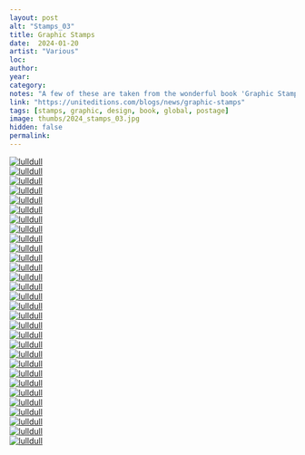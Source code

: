 ```yaml
---
layout: post
alt: "Stamps_03"
title: Graphic Stamps
date:  2024-01-20
artist: "Various"
loc: 
author: 
year: 
category: 
notes: "A few of these are taken from the wonderful book 'Graphic Stamps' from Unit Editions. Acquire it if you can."
link: "https://uniteditions.com/blogs/news/graphic-stamps"
tags: [stamps, graphic, design, book, global, postage]
image: thumbs/2024_stamps_03.jpg
hidden: false
permalink:
---
```






<div class="post_image">
	<a href="{{ site.baseurl }}/images/posts/2024_stamps_03/001.jpg" target="_blank">
	<img src="{{ site.baseurl }}/images/posts/2024_stamps_03/001.jpg" alt="lulldull"></a>
</div>

<div class="post_image">
	<a href="{{ site.baseurl }}/images/posts/2024_stamps_03/002.jpg" target="_blank">
	<img src="{{ site.baseurl }}/images/posts/2024_stamps_03/002.jpg" alt="lulldull"></a>
</div>

<div class="post_image">
	<a href="{{ site.baseurl }}/images/posts/2024_stamps_03/003.jpg" target="_blank">
	<img src="{{ site.baseurl }}/images/posts/2024_stamps_03/003.jpg" alt="lulldull"></a>
</div>

<div class="post_image">
	<a href="{{ site.baseurl }}/images/posts/2024_stamps_03/004.jpg" target="_blank">
	<img src="{{ site.baseurl }}/images/posts/2024_stamps_03/004.jpg" alt="lulldull"></a>
</div>

<div class="post_image">
	<a href="{{ site.baseurl }}/images/posts/2024_stamps_03/005.jpg" target="_blank">
	<img src="{{ site.baseurl }}/images/posts/2024_stamps_03/005.jpg" alt="lulldull"></a>
</div>

<div class="post_image">
	<a href="{{ site.baseurl }}/images/posts/2024_stamps_03/006.jpg" target="_blank">
	<img src="{{ site.baseurl }}/images/posts/2024_stamps_03/006.jpg" alt="lulldull"></a>
</div>

<div class="post_image">
	<a href="{{ site.baseurl }}/images/posts/2024_stamps_03/007.jpg" target="_blank">
	<img src="{{ site.baseurl }}/images/posts/2024_stamps_03/007.jpg" alt="lulldull"></a>
</div>


<div class="post_image">
	<a href="{{ site.baseurl }}/images/posts/2024_stamps_03/008.jpg" target="_blank">
	<img src="{{ site.baseurl }}/images/posts/2024_stamps_03/008.jpg" alt="lulldull"></a>
</div>

<div class="post_image">
	<a href="{{ site.baseurl }}/images/posts/2024_stamps_03/009.jpg" target="_blank">
	<img src="{{ site.baseurl }}/images/posts/2024_stamps_03/009.jpg" alt="lulldull"></a>
</div>

<div class="post_image">
	<a href="{{ site.baseurl }}/images/posts/2024_stamps_03/010.jpg" target="_blank">
	<img src="{{ site.baseurl }}/images/posts/2024_stamps_03/010.jpg" alt="lulldull"></a>
</div>


<div class="post_image">
	<a href="{{ site.baseurl }}/images/posts/2024_stamps_03/011.jpg" target="_blank">
	<img src="{{ site.baseurl }}/images/posts/2024_stamps_03/011.jpg" alt="lulldull"></a>
</div>


<div class="post_image">
	<a href="{{ site.baseurl }}/images/posts/2024_stamps_03/012.jpg" target="_blank">
	<img src="{{ site.baseurl }}/images/posts/2024_stamps_03/012.jpg" alt="lulldull"></a>
</div>


<div class="post_image">
	<a href="{{ site.baseurl }}/images/posts/2024_stamps_03/013.jpg" target="_blank">
	<img src="{{ site.baseurl }}/images/posts/2024_stamps_03/013.jpg" alt="lulldull"></a>
</div>


<div class="post_image">
	<a href="{{ site.baseurl }}/images/posts/2024_stamps_03/014.jpg" target="_blank">
	<img src="{{ site.baseurl }}/images/posts/2024_stamps_03/014.jpg" alt="lulldull"></a>
</div>


<div class="post_image">
	<a href="{{ site.baseurl }}/images/posts/2024_stamps_03/015.jpg" target="_blank">
	<img src="{{ site.baseurl }}/images/posts/2024_stamps_03/015.jpg" alt="lulldull"></a>
</div>

<div class="post_image">
	<a href="{{ site.baseurl }}/images/posts/2024_stamps_03/016.jpg" target="_blank">
	<img src="{{ site.baseurl }}/images/posts/2024_stamps_03/016.jpg" alt="lulldull"></a>
</div>

<div class="post_image">
	<a href="{{ site.baseurl }}/images/posts/2024_stamps_03/017.jpg" target="_blank">
	<img src="{{ site.baseurl }}/images/posts/2024_stamps_03/017.jpg" alt="lulldull"></a>
</div>

<div class="post_image">
	<a href="{{ site.baseurl }}/images/posts/2024_stamps_03/018.jpg" target="_blank">
	<img src="{{ site.baseurl }}/images/posts/2024_stamps_03/018.jpg" alt="lulldull"></a>
</div>

<div class="post_image">
	<a href="{{ site.baseurl }}/images/posts/2024_stamps_03/019.jpg" target="_blank">
	<img src="{{ site.baseurl }}/images/posts/2024_stamps_03/019.jpg" alt="lulldull"></a>
</div>

<div class="post_image">
	<a href="{{ site.baseurl }}/images/posts/2024_stamps_03/020.jpg" target="_blank">
	<img src="{{ site.baseurl }}/images/posts/2024_stamps_03/020.jpg" alt="lulldull"></a>
</div>

<div class="post_image">
	<a href="{{ site.baseurl }}/images/posts/2024_stamps_03/021.jpg" target="_blank">
	<img src="{{ site.baseurl }}/images/posts/2024_stamps_03/021.jpg" alt="lulldull"></a>
</div>

<div class="post_image">
	<a href="{{ site.baseurl }}/images/posts/2024_stamps_03/022.jpg" target="_blank">
	<img src="{{ site.baseurl }}/images/posts/2024_stamps_03/022.jpg" alt="lulldull"></a>
</div>

<div class="post_image">
	<a href="{{ site.baseurl }}/images/posts/2024_stamps_03/023.jpg" target="_blank">
	<img src="{{ site.baseurl }}/images/posts/2024_stamps_03/023.jpg" alt="lulldull"></a>
</div>

<div class="post_image">
	<a href="{{ site.baseurl }}/images/posts/2024_stamps_03/024.jpg" target="_blank">
	<img src="{{ site.baseurl }}/images/posts/2024_stamps_03/024.jpg" alt="lulldull"></a>
</div>

<div class="post_image">
	<a href="{{ site.baseurl }}/images/posts/2024_stamps_03/025.jpg" target="_blank">
	<img src="{{ site.baseurl }}/images/posts/2024_stamps_03/025.jpg" alt="lulldull"></a>
</div>

<div class="post_image">
	<a href="{{ site.baseurl }}/images/posts/2024_stamps_03/026.jpg" target="_blank">
	<img src="{{ site.baseurl }}/images/posts/2024_stamps_03/026.jpg" alt="lulldull"></a>
</div>

<div class="post_image">
	<a href="{{ site.baseurl }}/images/posts/2024_stamps_03/027.jpg" target="_blank">
	<img src="{{ site.baseurl }}/images/posts/2024_stamps_03/027.jpg" alt="lulldull"></a>
</div>

<div class="post_image">
	<a href="{{ site.baseurl }}/images/posts/2024_stamps_03/028.jpg" target="_blank">
	<img src="{{ site.baseurl }}/images/posts/2024_stamps_03/028.jpg" alt="lulldull"></a>
</div>

<div class="post_image">
	<a href="{{ site.baseurl }}/images/posts/2024_stamps_03/029.jpg" target="_blank">
	<img src="{{ site.baseurl }}/images/posts/2024_stamps_03/029.jpg" alt="lulldull"></a>
</div>

<div class="post_image">
	<a href="{{ site.baseurl }}/images/posts/2024_stamps_03/030.jpg" target="_blank">
	<img src="{{ site.baseurl }}/images/posts/2024_stamps_03/030.jpg" alt="lulldull"></a>
</div>

